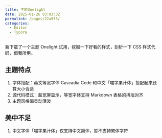 ```yaml
---
title: 主题Onelight
date: 2025-01-26 03:03:32
permalink: /pages/22a9f3/
categories:
  - Editor
  - Typora
---
```


新下载了一个主题 Onelight 试用，挖掘一下好看的样式，剖析一下 CSS 样式代码，借我所用。

## 主题特点

1. 字体搭配：英文等宽字体 Cascadia Code 和中文「喵字果汁体」搭配起来还算大小合适
2. 源代码模式：超宽屏显示，等宽字体支持 Markdown 表格的排版对齐
3. 主题风格偏灵动活泼

## 美中不足

1. 中文字体「喵字果汁体」仅支持中文简体，暂不支持繁体字符

